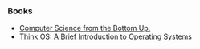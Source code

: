 ### Books

- [Computer Science from the Bottom Up.](https://www.bottomupcs.com/index.xhtml)
- [Think OS: A Brief Introduction to Operating Systems](https://greenteapress.com/wp/think-os)
